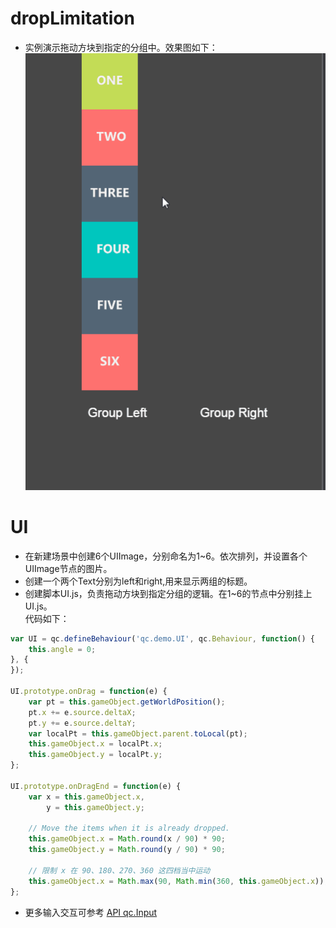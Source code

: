 # dropLimitation

* 实例演示拖动方块到指定的分组中。效果图如下：<br>
![dropLimitation](images\UI.gif)

# UI

* 在新建场景中创建6个UIImage，分别命名为1~6。依次排列，并设置各个UIImage节点的图片。
* 创建一个两个Text分别为left和right,用来显示两组的标题。
* 创建脚本UI.js，负责拖动方块到指定分组的逻辑。在1~6的节点中分别挂上UI.js。<br>
代码如下：<br>

```javascript
var UI = qc.defineBehaviour('qc.demo.UI', qc.Behaviour, function() {
    this.angle = 0;
}, {
});

UI.prototype.onDrag = function(e) {
	var pt = this.gameObject.getWorldPosition();
    pt.x += e.source.deltaX;
    pt.y += e.source.deltaY;
    var localPt = this.gameObject.parent.toLocal(pt);
    this.gameObject.x = localPt.x;
    this.gameObject.y = localPt.y;
};

UI.prototype.onDragEnd = function(e) {
    var x = this.gameObject.x,
        y = this.gameObject.y;
    
    // Move the items when it is already dropped.
    this.gameObject.x = Math.round(x / 90) * 90;
    this.gameObject.y = Math.round(y / 90) * 90;

    // 限制 x 在 90、180、270、360 这四档当中运动
    this.gameObject.x = Math.max(90, Math.min(360, this.gameObject.x));
};

```
* 更多输入交互可参考 [API qc.Input](http://docs.zuoyouxi.com/api/input/Input.html)